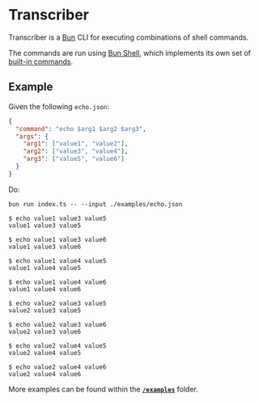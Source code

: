 # Transcriber

Transcriber is a [Bun](https://bun.sh/) CLI for executing combinations of shell
commands.

The commands are run using [Bun Shell](https://bun.sh/docs/runtime/shell), which
implements its own set of
[built-in commands](https://bun.sh/docs/runtime/shell#builtin-commands).

## Example

Given the following `echo.json`:

```json
{
  "command": "echo $arg1 $arg2 $arg3",
  "args": {
    "arg1": ["value1", "value2"],
    "arg2": ["value3", "value4"],
    "arg3": ["value5", "value6"]
  }
}
```

Do:

```plaintext
bun run index.ts -- --input ./examples/echo.json

$ echo value1 value3 value5
value1 value3 value5

$ echo value1 value3 value6
value1 value3 value6

$ echo value1 value4 value5
value1 value4 value5

$ echo value1 value4 value6
value1 value4 value6

$ echo value2 value3 value5
value2 value3 value5

$ echo value2 value3 value6
value2 value3 value6

$ echo value2 value4 value5
value2 value4 value5

$ echo value2 value4 value6
value2 value4 value6
```

More examples can be found within the [**`/examples`**](./examples) folder.
